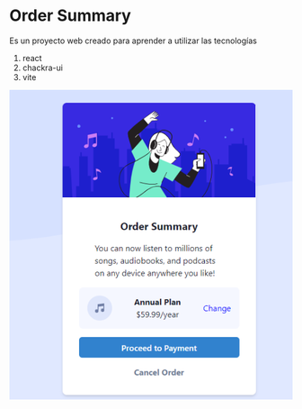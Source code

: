 # Order Summary

Es un proyecto web creado para aprender a utilizar las tecnologías

1. react
2. chackra-ui
3. vite

![alt](./doc/img1.png)
